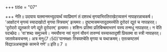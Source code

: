 +++
title = "07"

+++
नेति॥ उदयाय यतमानमभ्युदयार्थं व्याप्रिमाणं तं दशरथं मृगयाभिरतिराखेटव्यसनं नापाहरन्नाचकर्ष। 'आक्षोटनं मृगव्यं स्यादाखोटो मृगया स्त्रियाम्' इत्यमरः। दुष्टमासमन्तादुदमस्येति दुरोदरं द्यूतं च नापाहरत्। 'दुरोदरो द्यूतकारे पणे द्यूते दुरोदरम्' इत्यमरः। शशिनः प्रतिमा प्रतिबिम्बमाभरणं यस्य तन्मधु नापाहरत्। न वेति पदच्छेदः। 'वा'शब्दः समुञ्चये। नमयौवना नवं नूतनं यौवनं तारुण्यं यस्यास्तादृशी प्रियतमा वा स्त्री नापाहरत्। जातावेकवचनम्। अत्र मनुः(7।50)'पानमक्षाः स्त्रियश्चेति मृगया च यथाक्रमम्। एतत्कष्टतमं विद्याञअचतुष्कं कामजे गणे'॥ इति॥ 7 ॥